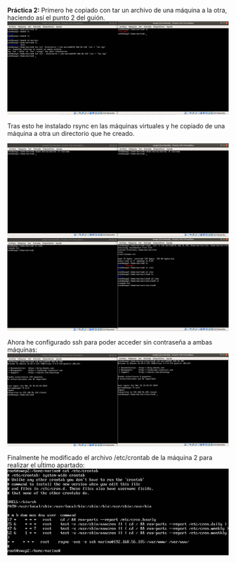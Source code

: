 **Práctica 2:**
Primero he copiado con tar un archivo de una máquina a la otra, haciendo así el punto 2 del guión.
![imagen](https://github.com/MarinoFajardo/SWAP2018-2019/blob/master/P2/tar.png)

Tras esto he instalado rsync en las máquinas virtuales y he copiado de una máquina a otra un directorio que he creado.

![imagen](https://github.com/MarinoFajardo/SWAP2018-2019/blob/master/P2/chown.png)
![imagen](https://github.com/MarinoFajardo/SWAP2018-2019/blob/master/P2/clon.png)

Ahora he configurado ssh para poder acceder sin contraseña a ambas máquinas:
![imagen](https://github.com/MarinoFajardo/SWAP2018-2019/blob/master/P2/ssh_no_contr.png)

Finalmente he modificado el archivo /etc/crontab de la máquina 2 para realizar el uĺtimo apartado:
![imagen](https://github.com/MarinoFajardo/SWAP2018-2019/blob/master/P2/cron2.png)

